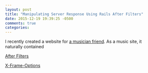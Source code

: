 ```yaml
---
layout: post
title: "Manipulating Server Response Using Rails After Filters"
date: 2015-12-19 19:39:25 -0500
comments: true
categories: 
---
```


I recently created a website for [a musician friend](http://coreycambridge.com/). As a music site, it naturally contained 

[After Filters](http://guides.rubyonrails.org/action_controller_overview.html#after-filters-and-around-filters)

[X-Frame-Options](https://developer.mozilla.org/en-US/docs/Web/HTTP/X-Frame-Options)